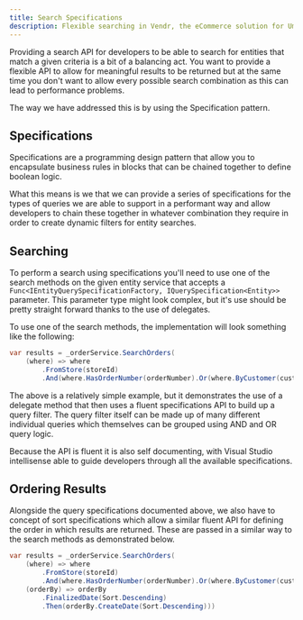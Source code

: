 ```yaml
---
title: Search Specifications
description: Flexible searching in Vendr, the eCommerce solution for Umbraco
---
```


Providing a search API for developers to be able to search for entities that match a given criteria is a bit of a balancing act. You want to provide a flexible API to allow for meaningful results to be returned but at the same time you don't want to allow every possible search combination as this can lead to performance problems.

The way we have addressed this is by using the Specification pattern.

## Specifications

Specifications are a programming design pattern that allow you to encapsulate business rules in blocks that can be chained together to define boolean logic.

What this means is we that we can provide a series of specifications for the types of queries we are able to support in a performant way and allow developers to chain these together in whatever combination they require in order to create dynamic filters for entity searches.

## Searching

To perform a search using specifications you'll need to use one of the search methods on the given entity service that accepts a `Func<IEntityQuerySpecificationFactory, IQuerySpecification<Entity>>` parameter. This parameter type might look complex, but it's use should be pretty straight forward thanks to the use of delegates.

To use one of the search methods, the implementation will look something like the following:

```csharp
var results = _orderService.SearchOrders(
    (where) => where
        .FromStore(storeId)
        .And(where.HasOrderNumber(orderNumber).Or(where.ByCustomer(customerEmail))))
```

The above is a relatively simple example, but it demonstrates the use of a delegate method that then uses a fluent specifications API to build up a query filter. The query filter itself can be made up of many different individual queries which themselves can be grouped using AND and OR query logic.

Because the API is fluent it is also self documenting, with Visual Studio intellisense able to guide developers through all the available specifications.

## Ordering Results

Alongside the query specifications documented above, we also have to concept of sort specifications which allow a similar fluent API for defining the order in which results are returned. These are passed in a similar way to the search methods as demonstrated below.

```csharp
var results = _orderService.SearchOrders(
    (where) => where
        .FromStore(storeId)
        .And(where.HasOrderNumber(orderNumber).Or(where.ByCustomer(customerEmail))),
    (orderBy) => orderBy
        .FinalizedDate(Sort.Descending)
        .Then(orderBy.CreateDate(Sort.Descending)))
```